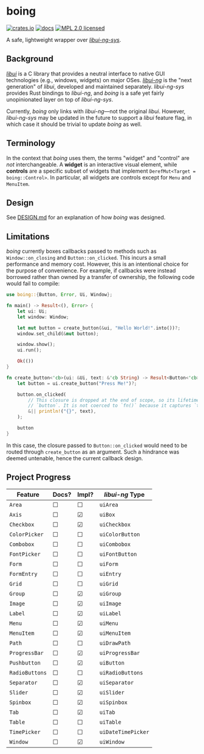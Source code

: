 # boing

[![crates.io](https://img.shields.io/crates/v/boing)](https://crates.io/crates/boing)
[![docs](https://docs.rs/boing/badge.svg)](https://docs.rs/boing)
[![MPL 2.0 licensed](https://img.shields.io/badge/license-MPL2-green)](./LICENSE)

A safe, lightweight wrapper over [*libui-ng-sys*](https://crates.io/crates/libui-ng-sys).

## Background

[*libui*](https://github.com/andlabs/libui) is a C library that provides a neutral interface to native GUI technologies (e.g., windows, widgets) on major OSes. [*libui-ng*](https://github.com/libui-ng/libui-ng) is the "next generation" of *libui*, developed and maintained separately. *libui-ng-sys* provides Rust bindings to *libui-ng*, and *boing* is a safe yet fairly unopinionated layer on top of *libui-ng-sys*.

Currently, *boing* only links with *libui-ng*&mdash;not the original *libui*. However, *libui-ng-sys* may be updated in the future to support a *libui* feature flag, in which case it should be trivial to update *boing* as well.

## Terminology

In the context that *boing* uses them, the terms "widget" and "control" are *not* interchangeable. A **widget** is an interactive visual element, while **controls** are a specific subset of widgets that implement `DerefMut<Target = boing::Control>`. In particular, all widgets are controls except for `Menu` and `MenuItem`.

## Design

See [DESIGN.md](./DESIGN.md) for an explanation of how *boing* was designed.

## Limitations

*boing* currently boxes callbacks passed to methods such as `Window::on_closing` and `Button::on_clicked`. This incurs a small performance and memory cost. However, this is an intentional choice for the purpose of convenience. For example, if callbacks were instead borrowed rather than owned by a transfer of ownership, the following code would fail to compile:

```rust
use boing::{Button, Error, Ui, Window};

fn main() -> Result<(), Error> {
    let ui: Ui;
    let window: Window;

    let mut button = create_button(&ui, "Hello World!".into())?;
    window.set_child(&mut button);

    window.show();
    ui.run();

    Ok(())
}

fn create_button<'cb>(ui: &Ui, text: &'cb String) -> Result<Button<'cb>, Error> {
    let button = ui.create_button("Press Me!")?;

    button.on_clicked(
        // This closure is dropped at the end of scope, so its lifetime ends before that of
        // `button`. It is not coerced to `fn()` because it captures `text`.
        &|| println!("{}", text),
    );

    button
}
```

In this case, the closure passed to `Button::on_clicked` would need to be routed through `create_button` as an argument. Such a hindrance was deemed untenable, hence the current callback design.

## Project Progress

| Feature       | Docs? | Impl? | *libui-ng* Type |
| ------------- | ----- | ----- | --------------- |
| `Area`        | ☐    | ☐    | `uiArea`
| `Axis`        | ☐    | ☑    | `uiBox`
| `Checkbox`    | ☐    | ☑    | `uiCheckbox`
| `ColorPicker` | ☐    | ☐    | `uiColorButton`
| `Combobox`    | ☐    | ☐    | `uiCombobox`
| `FontPicker`  | ☐    | ☐    | `uiFontButton`
| `Form`        | ☐    | ☐    | `uiForm`
| `FormEntry`   | ☐    | ☐    | `uiEntry`
| `Grid`        | ☐    | ☐    | `uiGrid`
| `Group`       | ☐    | ☑    | `uiGroup`
| `Image`       | ☐    | ☑    | `uiImage`
| `Label`       | ☐    | ☑    | `uiLabel`
| `Menu`        | ☐    | ☑    | `uiMenu`
| `MenuItem`    | ☐    | ☑    | `uiMenuItem`
| `Path`        | ☐    | ☐    | `uiDrawPath`
| `ProgressBar` | ☐    | ☑    | `uiProgressBar`
| `Pushbutton`  | ☐    | ☑    | `uiButton`
| `RadioButtons`| ☐    | ☐    | `uiRadioButtons`
| `Separator`   | ☐    | ☑    | `uiSeparator`
| `Slider`      | ☐    | ☑    | `uiSlider`
| `Spinbox`     | ☐    | ☑    | `uiSpinbox`
| `Tab`         | ☐    | ☑    | `uiTab`
| `Table`       | ☐    | ☐    | `uiTable`
| `TimePicker`  | ☐    | ☐    | `uiDateTimePicker`
| `Window`      | ☐    | ☑    | `uiWindow`
